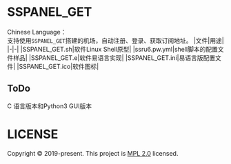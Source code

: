 # SSPANEL_GET
Chinese Language：  
支持使用`SSPANEL_GET`搭建的机场，自动注册、登录、获取订阅地址。
|文件|用途|
|-|-|
|SSPANEL_GET.sh|软件Linux Shell原型|
|ssru6.pw.yml|shell脚本的配置文件样品|
|SSPANEL_GET.e|软件易语言实现|
|SSPANEL_GET.ini|易语言版配置文件|
|SSPANEL_GET.ico|软件图标|

## ToDo
C 语言版本和Python3 GUI版本

# LICENSE

Copyright © 2019-present. This project is [MPL 2.0](https://github.com/Qs315490/SSPANEL_GET/blob/main/License) licensed.